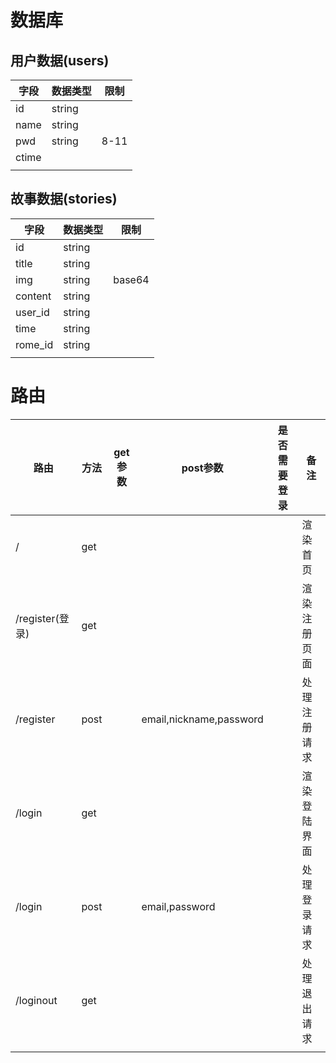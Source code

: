 # 数据库

## 用户数据(users)

| 字段  | 数据类型 | 限制 |
| ----- | -------- | ---- |
| id    | string   |      |
| name  | string   |      |
| pwd   | string   | 8-11 |
| ctime |          |      |
|       |          |      |



## 故事数据(stories)

| 字段    | 数据类型 | 限制   |
| ------- | -------- | ------ |
| id      | string   |        |
| title   | string   |        |
| img     | string   | base64 |
| content | string   |        |
| user_id | string   |        |
| time    | string   |        |
| rome_id | string   |        |
|         |          |        |





# 路由

| 路由            | 方法 | get参数 | post参数                | 是否需要登录 | 备注         |
| --------------- | ---- | ------- | ----------------------- | ------------ | ------------ |
| /               | get  |         |                         |              | 渲染首页     |
| /register(登录) | get  |         |                         |              | 渲染注册页面 |
| /register       | post |         | email,nickname,password |              | 处理注册请求 |
| /login          | get  |         |                         |              | 渲染登陆界面 |
| /login          | post |         | email,password          |              | 处理登录请求 |
| /loginout       | get  |         |                         |              | 处理退出请求 |
|                 |      |         |                         |              |              |

